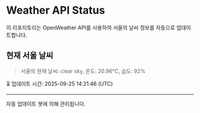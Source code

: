 
# Weather API Status

이 리포지토리는 OpenWeather API를 사용하여 서울의 날씨 정보를 자동으로 업데이트합니다.

## 현재 서울 날씨
> 서울의 현재 날씨: clear sky, 온도: 20.96°C, 습도: 92%

⏳ 업데이트 시간: 2025-09-25 14:21:46 (UTC)

---
자동 업데이트 봇에 의해 관리됩니다.
